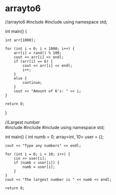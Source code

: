 # arrayto6


//arrayto6
#include <iostream>
#include <algorithm>
using namespace std;


int main() {

	int arr[1000];

	for (int i = 0; i < 1000; i++) {
		arr[i] = rand() % 100;
		cout << arr[i] << endl;
		if (arr[i] == 6) {
			cout << arr[i] << endl;
			i++;
		}
		else {
			continue;
		}
		cout << "Amount of 6's: " << i;
	}

	return 0;
}
    
//Largest number					      
 #include <iostream>
#include <algorithm>
#include <array>
using namespace std;


int main() {
	int numb = 0;
	array<int, 10> user = {};


	cout << "Type any numbers" << endl;

	for (int i = 0; i < 10; i++) {
		cin >> user[i];
		if (numb < user[i]) {
			numb = user[i];
		}
	}
	cout << "The largest number is " << numb << endl;

	return 0;
                                  
                                  
